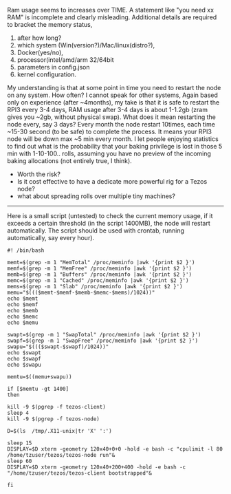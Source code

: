 Ram usage seems to increases over TIME. A statement like "you need xx RAM" is incomplete and clearly misleading. Additional details are required to bracket the memory status, 
1. after how long? 
2. which system (Win(version?)/Mac/linux(distro?), 
3. Docker(yes/no), 
4. processor(intel/amd/arm 32/64bit 
5. parameters in config.json 
6. kernel configuration.

My understanding is that at some point in time you need to restart the node on any system. How often? I cannot speak for other systems, Again based only on experience (after ~4months), my take is that it is safe to restart the RPI3 every 3-4 days, RAM usage after 3-4 days is about 1-1.2gb (zram gives you ~2gb, without physical swap). 
What does it mean restarting the node every, say 3 days? Every month the node restart 10times, each time ~15-30 second (to be safe) to complete the process. It means your RPI3 node will be down max ~5 min every month. I let people enjoying statistics to find out what is the probability that your baking privilege is lost in those 5 min with 1-10-100.. rolls, assuming you have no preview of the incoming baking allocations (not entirely true, I think). 
* Worth the risk? 
* Is it cost effective to have a dedicate more powerful rig for a Tezos node? 
* what about spreading rolls over multiple tiny machines?

***
Here is a small script (untested) to check the current memory usage, if it exceeds a certain threshold (in the script 1400MB), the node will restart automatically. The script should be used with crontab, running automatically, say every hour).

    #! /bin/bash

    memt=$(grep -m 1 "MemTotal" /proc/meminfo |awk '{print $2 }')
    memf=$(grep -m 1 "MemFree" /proc/meminfo |awk '{print $2 }')
    memb=$(grep -m 1 "Buffers" /proc/meminfo |awk '{print $2 }')
    memc=$(grep -m 1 "Cached" /proc/meminfo |awk '{print $2 }')
    mems=$(grep -m 1 "Slab" /proc/meminfo |awk '{print $2 }')
    memu="$((($memt-$memf-$memb-$memc-$mems)/1024))"
    echo $memt
    echo $memf
    echo $memb
    echo $memc
    echo $memu

    swapt=$(grep -m 1 "SwapTotal" /proc/meminfo |awk '{print $2 }')
    swapf=$(grep -m 1 "SwapFree" /proc/meminfo |awk '{print $2 }')
    swapu="$((($swapt-$swapf)/1024))"
    echo $swapt
    echo $swapf
    echo $swapu

    memtu=$((memu+swapu))

    if [$memtu -gt 1400]
    then

    kill -9 $(pgrep -f tezos-client)
    sleep 4
    kill -9 $(pgrep -f tezos-node)

    D=$(ls  /tmp/.X11-unix|tr 'X' ':')

    sleep 15
    DISPLAY=$D xterm -geometry 120x40+0+0 -hold -e bash -c "cpulimit -l 80 /home/tzuser/tezos/tezos-node run"&
    sleep 60
    DISPLAY=$D xterm -geometry 120x40+200+400 -hold -e bash -c "/home/tzuser/tezos/tezos-client bootstrapped"&

    fi
